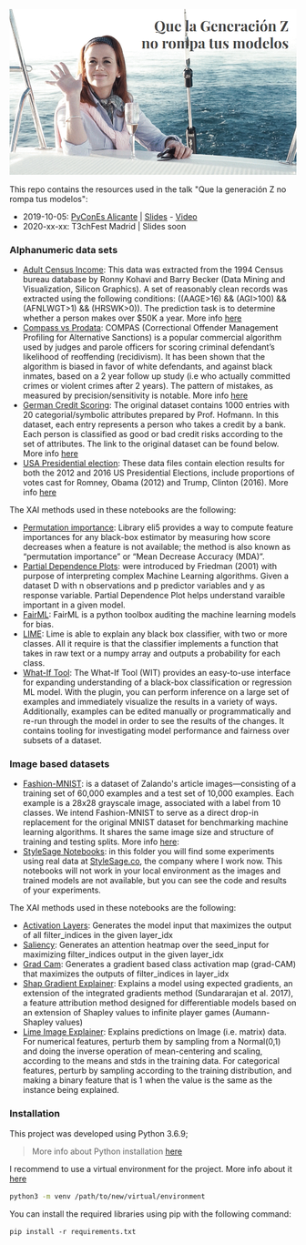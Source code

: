 ![alt text](./images/portada.png "Que la generación Z no rompa tus modelos")

This repo contains the resources used in the talk "Que la generación Z no rompa tus modelos":
- 2019-10-05: [PyConEs Alicante](https://pycones19.sched.com/event/VdMa/que-la-generacion-z-no-rompa-tus-modelos) | [Slides](https://static.sched.com/hosted_files/pycones19/d0/PyCon2019%20-%20Fairness_Bias.pdf) - [Video](https://www.youtube.com/watch?v=Kq2pk99OD90)
- 2020-xx-xx: T3chFest Madrid | Slides soon

### Alphanumeric data sets
* [Adult Census Income](/adult-census-income): This data was extracted from the 1994 Census bureau database by Ronny Kohavi and Barry Becker (Data Mining and Visualization, Silicon Graphics). A set of reasonably clean records was extracted using the following conditions: ((AAGE>16) && (AGI>100) && (AFNLWGT>1) && (HRSWK>0)). The prediction task is to determine whether a person makes over $50K a year. More info [here](https://www.kaggle.com/uciml/adult-census-income)
* [Compass vs Prodata](/compas-propublica): COMPAS (Correctional Offender Management Profiling for Alternative Sanctions) is a popular commercial algorithm used by judges and parole officers for scoring criminal defendant’s likelihood of reoffending (recidivism). It has been shown that the algorithm is biased in favor of white defendants, and against black inmates, based on a 2 year follow up study (i.e who actually committed crimes or violent crimes after 2 years). The pattern of mistakes, as measured by precision/sensitivity is notable. More info [here](https://www.propublica.org/article/machine-bias-risk-assessments-in-criminal-sentencing)
* [German Credit Scoring](/german-credit-scoring): The original dataset contains 1000 entries with 20 categorial/symbolic attributes prepared by Prof. Hofmann. In this dataset, each entry represents a person who takes a credit by a bank. Each person is classified as good or bad credit risks according to the set of attributes. The link to the original dataset can be found below. More info [here](https://www.kaggle.com/uciml/german-credit#german_credit_data.csv)
* [USA Presidential election](/usa_presidential_election_data): These data files contain election results for both the 2012 and 2016 US Presidential Elections, include proportions of votes cast for Romney, Obama (2012) and Trump, Clinton (2016). More info [here](https://www.kaggle.com/joelwilson/2012-2016-presidential-elections/)


The XAI methods used in these notebooks are the following:
* [Permutation importance](https://eli5.readthedocs.io/en/latest/blackbox/permutation_importance.html): Library eli5 provides a way to compute feature importances for any black-box estimator by measuring how score decreases when a feature is not available; the method is also known as “permutation importance” or “Mean Decrease Accuracy (MDA)”.
* [Partial Dependence Plots](https://www.kaggle.com/dansbecker/partial-dependence-plots): were introduced by Friedman (2001) with purpose of interpreting complex Machine Learning algorithms. Given a dataset D with n observations and p predictor variables and y as response variable. Partial Dependence Plot helps understand varaible important in a given model.
* [FairML](https://github.com/adebayoj/fairml): FairML is a python toolbox auditing the machine learning models for bias.
* [LIME](https://github.com/marcotcr/lime): Lime is able to explain any black box classifier, with two or more classes. All it require is that the classifier implements a function that takes in raw text or a numpy array and outputs a probability for each class. 
* [What-If Tool](https://pair-code.github.io/what-if-tool/): The What-If Tool (WIT) provides an easy-to-use interface for expanding understanding of a black-box classification or regression ML model. With the plugin, you can perform inference on a large set of examples and immediately visualize the results in a variety of ways. Additionally, examples can be edited manually or programmatically and re-run through the model in order to see the results of the changes. It contains tooling for investigating model performance and fairness over subsets of a dataset.


### Image based datasets

* [Fashion-MNIST](/fashion_mnist): is a dataset of Zalando's article images—consisting of a training set of 60,000 examples and a test set of 10,000 examples. Each example is a 28x28 grayscale image, associated with a label from 10 classes. We intend Fashion-MNIST to serve as a direct drop-in replacement for the original MNIST dataset for benchmarking machine learning algorithms. It shares the same image size and structure of training and testing splits. More info [here](https://github.com/zalandoresearch/fashion-mnist): 
* [StyleSage Notebooks](/stylesage-notebooks): in this folder you will find some experiments using real data at [StyleSage.co](http://stylesage.co), the company where I work now. This notebooks will not work in your local environment as the images and trained models are not available, but you can see the code and results of your experiments. 


The XAI methods used in these notebooks are the following:
- [Activation Layers](https://raghakot.github.io/keras-vis/vis.visualization/#visualize_activation): Generates the model input that maximizes the output of all filter_indices in the given layer_idx
- [Saliency](https://raghakot.github.io/keras-vis/vis.visualization/#visualize_saliency): Generates an attention heatmap over the seed_input for maximizing filter_indices output in the given layer_idx
- [Grad Cam](https://raghakot.github.io/keras-vis/vis.visualization/#visualize_cam): Generates a gradient based class activation map (grad-CAM) that maximizes the outputs of filter_indices in layer_idx
- [Shap Gradient Explainer](https://shap.readthedocs.io/en/latest/#shap.GradientExplainer): Explains a model using expected gradients, an extension of the integrated gradients method (Sundararajan et al. 2017), a feature attribution method designed for differentiable models based on an extension of Shapley values to infinite player games (Aumann-Shapley values)
- [Lime Image Explainer](https://lime-ml.readthedocs.io/en/latest/lime.html#lime.lime_image.LimeImageExplainer): Explains predictions on Image (i.e. matrix) data. For numerical features, perturb them by sampling from a Normal(0,1) and doing the inverse operation of mean-centering and scaling, according to the means and stds in the training data. For categorical features, perturb by sampling according to the training distribution, and making a binary feature that is 1 when the value is the same as the instance being explained.

### Installation

This project was developed using Python 3.6.9;
> More info about Python installation [here](https://www.python.org/downloads/release/python-374/)

I recommend to use a virtual environment for the project. More info about it [here](https://docs.python.org/3/library/venv.html)
```bash
python3 -m venv /path/to/new/virtual/environment
```
You can install the required libraries using pip with the following command:
```
pip install -r requirements.txt
```
